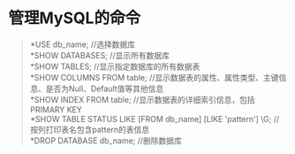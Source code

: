 管理MySQL的命令  
=================  
>*USE db_name;	//选择数据库  
*SHOW DATABASES;	//显示所有数据库  
*SHOW TABLES;	//显示指定数据库的所有数据表  
*SHOW COLUMNS FROM table;	//显示数据表的属性、属性类型、主键信息、是否为Null、Default值等其他信息  
*SHOW INDEX FROM table;	//显示数据表的详细索引信息，包括PRIMARY KEY  
*SHOW TABLE STATUS LIKE [FROM db_name] [LIKE 'pattern'] \G;	//按列打印表名包含pattern的表信息  
*DROP DATABASE db_name;	//删除数据库  
